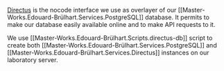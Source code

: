 
[Directus](https://directus.io/) is the nocode interface we use as overlayer of our [[Master-Works.Edouard-Brülhart.Services.PostgreSQL]] database. It permits to make our database easily available online and to make API requests to it.

We use [[Master-Works.Edouard-Brülhart.Scripts.directus-db]] script to create both [[Master-Works.Edouard-Brülhart.Services.PostgreSQL]] and [[Master-Works.Edouard-Brülhart.Services.Directus]] instances on our laboratory server.
